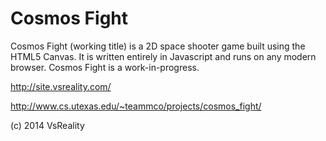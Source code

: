Cosmos Fight
============

Cosmos Fight (working title) is a 2D space shooter game built using the HTML5 Canvas. It is written entirely in Javascript and runs on any modern browser. Cosmos Fight is a work-in-progress.

http://site.vsreality.com/

http://www.cs.utexas.edu/~teammco/projects/cosmos_fight/

(c) 2014 VsReality
